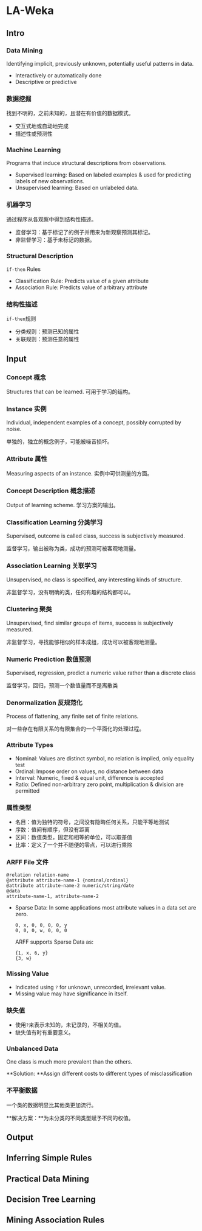 # LA-Weka

## Intro

### Data Mining

Identifying implicit, previously unknown, potentially useful patterns in data.

* Interactively or automatically done
* Descriptive or predictive

### 数据挖掘

找到不明的，之前未知的，且潜在有价值的数据模式。

* 交互式地或自动地完成
* 描述性或预测性



### Machine Learning

Programs that induce structural descriptions from observations.

* Supervised learning: Based on labeled examples & used for predicting labels of new observations.
* Unsupervised learning: Based on unlabeled data.

### 机器学习

通过程序从各观察中得到结构性描述。

* 监督学习：基于标记了的例子并用来为新观察预测其标记。
* 非监督学习：基于未标记的数据。



### Structural Description

`if-then` Rules

* Classification Rule: Predicts value of a given attribute
* Association Rule: Predicts value of arbitrary attribute

### 结构性描述

`if-then`规则

* 分类规则：预测已知的属性
* 关联规则：预测任意的属性



## Input

### Concept 概念

Structures that can be learned. 可用于学习的结构。

### Instance 实例 

Individual, independent examples of a concept, possibly corrupted by noise.

单独的，独立的概念例子，可能被噪音损坏。

### Attribute 属性

Measuring aspects of an instance. 实例中可供测量的方面。

### Concept Description 概念描述

Output of learning scheme. 学习方案的输出。



### Classification Learning 分类学习

Supervised, outcome is called class, success is subjectively measured.

监督学习，输出被称为类，成功的预测可被客观地测量。

### Association Learning 关联学习

Unsupervised, no class is specified, any interesting kinds of structure.

非监督学习，没有明确的类，任何有趣的结构都可以。

### Clustering 聚类

Unsupervised, find similar groups of items, success is subjectively measured.

非监督学习，寻找能够相似的样本成组，成功可以被客观地测量。

### Numeric Prediction 数值预测

Supervised, regression,  predict a numeric value rather than a discrete class

监督学习，回归，预测一个数值量而不是离散类



### Denormalization 反规范化

Process of flattening, any finite set of finite relations.

对一些存在有限关系的有限集合的一个平面化的处理过程。



### Attribute Types

* Nominal: Values are distinct symbol, no relation is implied, only equality test
* Ordinal: Impose order on values, no distance between data
* Interval: Numeric, fixed & equal unit, difference is accepted
* Ratio: Defined non-arbitrary zero point, multiplication & division are permitted

### 属性类型

* 名目：值为独特的符号，之间没有隐晦任何关系，只能平等地测试
* 序数：值间有顺序，但没有距离
* 区间：数值类型，固定和相等的单位，可以取差值
* 比率：定义了一个并不随便的零点，可以进行乘除



### ARFF File 文件

```ARFF
@relation relation-name
@attribute attribute-name-1 {nominal/ordinal}
@attribute attribute-name-2 numeric/string/date
@data
attribute-name-1, attribute-name-2
```

* Sparse Data: In some applications most attribute values in a data set are zero.

  ```ARFF
  0, x, 0, 0, 0, 0, y
  0, 0, 0, w, 0, 0, 0
  ```

  ARFF supports Sparse Data as:

  ```ARFF
  {1, x, 6, y}
  {3, w}
  ```



### Missing Value

* Indicated using `?` for unknown, unrecorded, irrelevant value.
* Missing value may have significance in itself.

### 缺失值

* 使用`?`来表示未知的，未记录的，不相关的值。
* 缺失值有时有重要意义。



### Unbalanced Data

One class is much more prevalent than the others. 

**Solution: **Assign different costs to different types of misclassification

### 不平衡数据

一个类的数据明显比其他类更加流行。

**解决方案：**为未分类的不同类型赋予不同的权值。



## Output



## Inferring Simple Rules



## Practical Data Mining



## Decision Tree Learning



## Mining Association Rules

